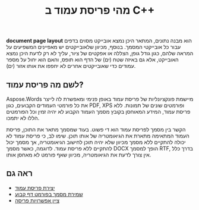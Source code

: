 ﻿---
title: מהי פריסת עמוד ב C++
second_title: Aspose.Words עבור C++
articleTitle: מהי פריסת עמוד
linktitle: מהי פריסת עמוד
description: "בואו להבין מהי פריסת עמוד. פריסת עמוד מתארת את הגיאומטריה של התוכן הכלול במסמך."
type: docs
weight: 5
url: /he/cpp/what-is-a-page-layout/
timestamp: 2024-09-24-14-35-44
---

**document page layout** הוא מבנה נתונים, המתאר היכן נמצא אובייקט מסוים בדפים עבור כל אובייקטי המסמך. בנוסף, מכיוון שלאובייקטים יש מאפיינים המשפיעים על המראה שלהם, כגון גודל גופן, הצללה או אפקטים של ציור, עליך לא רק לדעת היכן נמצא האובייקט, אלא גם באיזה שטח (ים) של הדף הוא תופס, והאם הוא יחול על מספר עמודים כדי שאובייקטים אחרים לא יחפפו את אותו אזור (ים).

## לשם מה פריסת עמוד?

Aspose.Words מיישמת פונקציונליות של פריסת עמוד באופן פנימי ומאפשרת לה לייצר את כל פורמטי העמודים הקבועים, כגון PDF, XPS ופורמטים שונים של תמונות. ללא פריסת עמוד, המידע המאוחסן בקובץ מסמך העמוד הקבוע לא יהיה זמין וכל הפורמטים הללו לא יתמכו.

הקשר בין מסמך לפריסת עמוד הוא די פשוט. בעוד שמסמך מתאר את התוכן, פריסת העמוד המתאימה מתארת את הגיאומטריה של אותו תוכן. שימו לב, כי פריסת עמוד לא יכולה להתקיים ללא מסמך מכיוון שלא יהיה תוכן לחישוב הגיאומטריה, אך מסמך יכול להתקיים ללא פריסת עמוד. לדוגמה, כאשר מסמך DOCX הופך למסמך RTF, בדרך כלל אין צורך לדעת את הגיאומטריה, מכיוון שאף פורמט לא מאחסן אותו.

## ראה גם

* [יצירת פריסת עמוד](/words/cpp/creating-a-page-layout/)
* [שמירת מסמך בפורמט דף קבוע](/words/cpp/saving-a-document-to-fixed-page-format/)
* [ציין אפשרויות פריסה](/words/cpp/specify-layout-options/)
